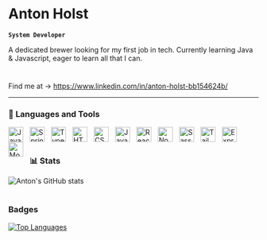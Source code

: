 #  Anton Holst

**`System Developer`**

A dedicated brewer looking for my first job in tech. Currently learning Java & Javascript, eager to learn all that I can.
#
Find me at -> https://www.linkedin.com/in/anton-holst-bb154624b/



---

### 🧰 Languages and Tools

<img align="left" alt="Java" width="30px" style="padding-right:10px;" src="https://cdn.jsdelivr.net/gh/devicons/devicon/icons/java/java-original.svg"/>
<img align="left" alt="Spring" width="30px" style="padding-right:10px;" src="https://cdn.jsdelivr.net/gh/devicons/devicon/icons/spring/spring-original.svg" />
<img align="left" alt="TypeScript" width="30px" style="padding-right:10px;" src="https://cdn.jsdelivr.net/gh/devicons/devicon/icons/typescript/typescript-plain.svg" />
<img align="left" alt="HTML" width="30px" style="padding-right:10px;" src="https://cdn.jsdelivr.net/gh/devicons/devicon/icons/html5/html5-plain.svg" />
<img align="left" alt="CSS" width="30px" style="padding-right:10px;" src="https://cdn.jsdelivr.net/gh/devicons/devicon/icons/css3/css3-plain.svg" />
<img align="left" alt="JavaScript" width="30px" style="padding-right:10px;" src="https://cdn.jsdelivr.net/gh/devicons/devicon/icons/javascript/javascript-plain.svg" />
<img align="left" alt="React" width="30px" style="padding-right:10px;" src="https://cdn.jsdelivr.net/gh/devicons/devicon/icons/react/react-original.svg" />
<img align="left" alt="NodeJS" width="30px" style="padding-right:10px;" src="https://cdn.jsdelivr.net/gh/devicons/devicon/icons/nodejs/nodejs-original.svg" />
<img align="left" alt="Sass" width="30px" style="padding-right:10px;" src="https://raw.githubusercontent.com/danielcranney/readme-generator/main/public/icons/skills/sass-colored.svg" />
<img align="left" alt="TailwindCSS" width="30px" style="padding-right:10px;" src="https://raw.githubusercontent.com/danielcranney/readme-generator/main/public/icons/skills/tailwindcss-colored.svg" />
<img align="left" alt="Express" width="30px" style="padding-right:10px;" src="https://raw.githubusercontent.com/danielcranney/readme-generator/main/public/icons/skills/express-colored.svg" />
<img align="left" alt="MongoDB" width="30px" style="padding-right:10px;" src="https://raw.githubusercontent.com/danielcranney/readme-generator/main/public/icons/skills/mongodb-colored.svg" />
<br />

#

### 📊 Stats

![Anton's GitHub stats](https://github-readme-stats.vercel.app/api?username=holst9559&show_icons=true&theme=gruvbox)

<!-- ![GitHub Streak](https://streak-stats.demolab.com?user=holst9559&theme=gruvbox&border_radius=4.5) -->

#

### Badges

<a href="https://github.com/saeraa" align="left"><img src="https://github-readme-stats.vercel.app/api/top-langs/?username=holst9559&langs_count=10&title_color=0891b2&text_color=ffffff&icon_color=0891b2&bg_color=1c1917&hide_border=true&locale=en&custom_title=Top%20%Languages" alt="Top Languages" /></a>
